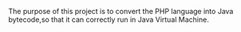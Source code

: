 The purpose of this project is to convert the PHP language into Java bytecode,so that it can correctly run in Java Virtual Machine.